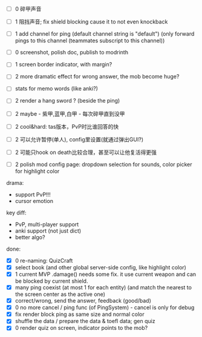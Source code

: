 - [ ] 0 碎甲声音

- [ ] 1 阻挡声音; fix shield blocking cause it to not even knockback
- [ ] 1 add channel for ping (default channel string is "default") (only forward pings to this channel (teammates subscript to this channel))
- [ ] 0 screenshot, polish doc, publish to modrinth

- [ ] 1 screen border indicator, with margin?
- [ ] 2 more dramatic effect for wrong answer, the mob become huge?
- [ ] stats for memo words (like anki?)

- [ ] 2 render a hang sword ? (beside the ping)
- [ ] 2 maybe - 紫甲,蓝甲,白甲 - 每次碎甲直到没甲
- [ ] 2 cool&hard: tas版本，PvP时比谁回答的快

- [ ] 2 可以允许暂停(单人), config里设置(就通过弹出GUI?)
- [ ] 2 可能只hook on death比较合理，甚至可以让他复活得更强
- [ ] 2 polish mod config page: dropdown selection for sounds, color picker for highlight color

drama:
- support PvP!!!
- cursor emotion

key diff:
- PvP, multi-player support
- anki support (not just dict)
- better algo?


done:
- [x] 0 re-naming: QuizCraft
- [x] select book (and other global server-side config, like highlight color)
- [x] 1 current MVP .damage() needs some fix. it use current weapon and can be blocked by current shield.
- [x] many ping coexist (at most 1 for each entity) (and match the nearest to the screen center as the active one)
- [x] correct/wrong, send the answer, feedback (good/bad)
- [x] 0 no more cancel / ping func (of PingSystem) - cancel is only for debug
- [x] fix render block ping as same size and normal color
- [x] shuffle the data / prepare the data & toefl data; gen quiz
- [x] 0 render quiz on screen, indicator points to the mob?